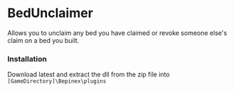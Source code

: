 # BedUnclaimer

Allows you to unclaim any bed you have claimed or revoke someone else's claim on a bed you built.

### Installation
Download latest and extract the dll from the zip file into ``[GameDirectory]\Bepinex\plugins``
